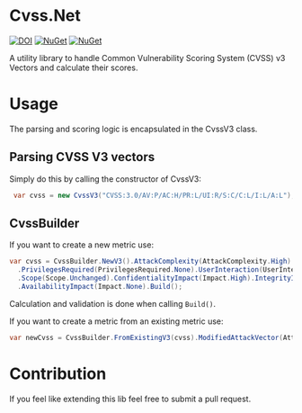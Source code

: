# Cvss.Net

[![DOI](https://zenodo.org/badge/118878945.svg)](https://zenodo.org/badge/latestdoi/118878945)
[![NuGet](https://img.shields.io/nuget/v/Cvss.Net)](https://www.nuget.org/packages/Cvss.Net/)
[![NuGet](https://img.shields.io/nuget/dt/Cvss.Net)](https://www.nuget.org/packages/Cvss.Net/)

A utility library to handle Common Vulnerability Scoring System (CVSS) v3 Vectors and calculate their scores.

# Usage

The parsing and scoring logic is encapsulated in the CvssV3 class.

## Parsing CVSS V3 vectors

Simply do this by calling the constructor of CvssV3:
```C#
 var cvss = new CvssV3("CVSS:3.0/AV:P/AC:H/PR:L/UI:R/S:C/C:L/I:L/A:L");
```

## CvssBuilder

If you want to create a new metric use:
```C#
var cvss = CvssBuilder.NewV3().AttackComplexity(AttackComplexity.High).AttackVector(AttackVector.Physical)
  .PrivilegesRequired(PrivilegesRequired.None).UserInteraction(UserInteraction.None)
  .Scope(Scope.Unchanged).ConfidentialityImpact(Impact.High).IntegrityImpact(Impact.Low)
  .AvailabilityImpact(Impact.None).Build();
```
Calculation and validation is done when calling `Build()`.

If you want to create a metric from an existing metric use:
```C#
var newCvss = CvssBuilder.FromExistingV3(cvss).ModifiedAttackVector(AttackVector.Local);
```

# Contribution

If you feel like extending this lib feel free to submit a pull request.
